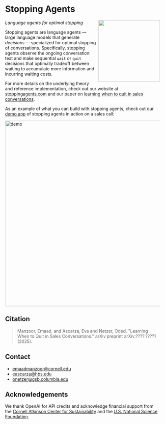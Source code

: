 # Stopping Agents
<img src="https://stoppingagents.com/images/logo-transparent.png" height="200" align="right"/>

*Language agents for optimal stopping*

Stopping agents are language agents — large language models that
generate *decisions* — specialized for optimal stopping of conversations.
Specifically, stopping agents observe the ongoing conversation text and
make sequential `wait` or `quit` decisions that optimally tradeoff between waiting
to accumulate more information and incurring waiting costs.

For more details on the underlying theory and reference implementation, check out our website at [stoppingagents.com](https://stoppingagents.com/)
and our paper on [learning when to quit in sales conversations](#).

As an example of what you can build with stopping agents, check out our [demo app](https://github.com/emaadmanzoor/stopping-agents/tree/main/app) of stopping agents in action on a sales call:

<img width="838" height="604" alt="demo" src="https://github.com/user-attachments/assets/3ec18d87-b8a2-4d5b-b63b-72b0cc6563bf" />

## Citation

> Manzoor, Emaad, and Ascarza, Eva and Netzer, Oded. "Learning When to Quit in Sales Conversations." arXiv preprint arXiv:????.????? (2025).

## Contact

   * emaadmanzoor@cornell.edu
   * eascarza@hbs.edu
   * onetzer@gsb.columbia.edu

## Acknowledgements

We thank OpenAI for API credits and acknowledge financial support from
the [Cornell Atkinson Center for Sustainability](https://www.atkinson.cornell.edu/)
and the [U.S. National Science Foundation](https://www.nsf.gov/).
